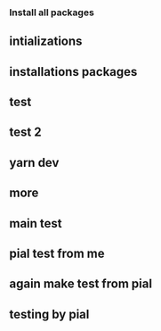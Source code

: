 ### Install all packages

## intializations

## installations packages

## test

## test 2

## yarn dev

## more

## main test

## pial test from me

## again make test from pial

## testing by pial
